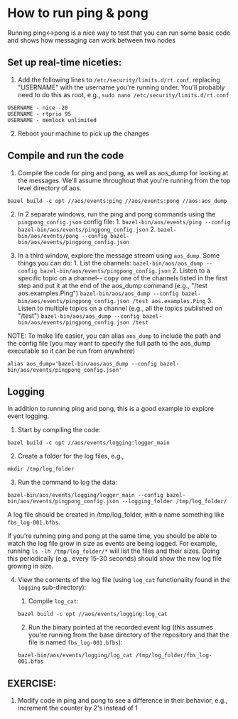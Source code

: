 # How to run ping & pong

Running ping<->pong is a nice way to test that you can run some basic code and shows how messaging can work between two nodes

## Set up real-time niceties:
  1. Add the following lines to `/etc/security/limits.d/rt.conf`, replacing "USERNAME" with the username you're running under.  You'll probably need to do this as root, e.g., `sudo nano /etc/security/limits.d/rt.conf`
```
USERNAME - nice -20
USERNAME - rtprio 95
USERNAME - memlock unlimited
```

  2. Reboot your machine to pick up the changes

## Compile and run the code
  1. Compile the code for ping and pong, as well as aos_dump for looking at the messages.  We'll assume throughout that you're running from the top level directory of aos.
  ```
  bazel build -c opt //aos/events:ping //aos/events:pong //aos:aos_dump
  ```

  2. In 2 separate windows, run the ping and pong commands using the `pingpong_config.json` config file:
    1. `bazel-bin/aos/events/ping --config bazel-bin/aos/events/pingpong_config.json`
    2. `bazel-bin/aos/events/pong --config bazel-bin/aos/events/pingpong_config.json`

  3. In a third window, explore the message stream using `aos_dump`.  Some things you can do:
    1. List the channels:
       `bazel-bin/aos/aos_dump --config bazel-bin/aos/events/pingpong_config.json`
    2. Listen to a specific topic on a channel-- copy one of the channels listed in the first step and put it at the end of the aos_dump command (e.g., "/test aos.examples.Ping")
       `bazel-bin/aos/aos_dump --config bazel-bin/aos/events/pingpong_config.json /test aos.examples.Ping`
    3. Listen to multiple topics on a channel (e.g., all the topics published on "/test")
       `bazel-bin/aos/aos_dump --config bazel-bin/aos/events/pingpong_config.json /test`


NOTE: To make life easier, you can alias `aos_dump` to include the path and the config file (you may want to specify the full path to the aos_dump executable so it can be run from anywhere)
```
alias aos_dump='bazel-bin/aos/aos_dump --config bazel-bin/aos/events/pingpong_config.json'
```

## Logging

In addition to running ping and pong, this is a good example to explore event logging.

  1. Start by compiling the code:
  ```
  bazel build -c opt //aos/events/logging:logger_main
  ```

  2. Create a folder for the log files, e.g., 
  ```
  mkdir /tmp/log_folder
  ```

  3. Run the command to log the data:
  ```
  bazel-bin/aos/events/logging/logger_main --config bazel-bin/aos/events/pingpong_config.json --logging_folder /tmp/log_folder/
  ```

A log file should be created in /tmp/log_folder, with a name something like `fbs_log-001.bfbs`.

If you're running ping and pong at the same time, you should be able to watch the log file grow in size as events are being logged.  For example, running `ls -lh /tmp/log_folder/*` will list the files and their sizes.  Doing this periodically (e.g., every 15-30 seconds) should show the new log file growing in size.

   4. View the contents of the log file (using `log_cat` functionality found in the `logging` sub-directory):
      1. Compile `log_cat`:
      ```
      bazel build -c opt //aos/events/logging:log_cat
      ```

      2. Run the binary pointed at the recorded event log (this assumes you're running from the base directory of the repository and that the file is named `fbs_log-001.bfbs`):
      ```
      bazel-bin/aos/events/logging/log_cat /tmp/log_folder/fbs_log-001.bfbs
      ```

## EXERCISE:
   1. Modify code in ping and pong to see a difference in their behavior, e.g., increment the counter by 2's instead of 1
